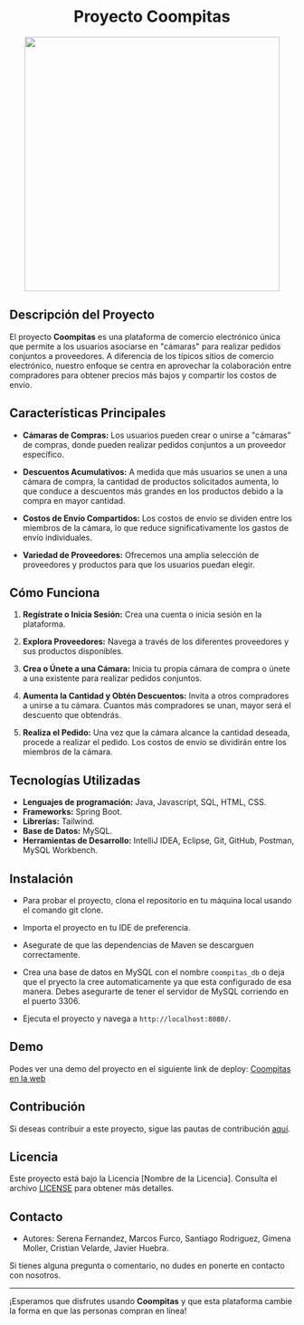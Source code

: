 


<div align="center">

# Proyecto Coompitas

<img width="450px" src="https://res.cloudinary.com/dqudradf7/image/upload/v1695173785/Dise%C3%B1o_sin_t%C3%ADtulo_dw2lkk.svg">
</div>

## Descripción del Proyecto

El proyecto **Coompitas** es una plataforma de comercio electrónico única que permite a los usuarios asociarse en "cámaras" para realizar pedidos conjuntos a proveedores. A diferencia de los típicos sitios de comercio electrónico, nuestro enfoque se centra en aprovechar la colaboración entre compradores para obtener precios más bajos y compartir los costos de envío.

## Características Principales

- **Cámaras de Compras:** Los usuarios pueden crear o unirse a "cámaras" de compras, donde pueden realizar pedidos conjuntos a un proveedor específico.

- **Descuentos Acumulativos:** A medida que más usuarios se unen a una cámara de compra, la cantidad de productos solicitados aumenta, lo que conduce a descuentos más grandes en los productos debido a la compra en mayor cantidad.

- **Costos de Envío Compartidos:** Los costos de envío se dividen entre los miembros de la cámara, lo que reduce significativamente los gastos de envío individuales.

- **Variedad de Proveedores:** Ofrecemos una amplia selección de proveedores y productos para que los usuarios puedan elegir.

## Cómo Funciona

1. **Regístrate o Inicia Sesión:** Crea una cuenta o inicia sesión en la plataforma.

2. **Explora Proveedores:** Navega a través de los diferentes proveedores y sus productos disponibles.

3. **Crea o Únete a una Cámara:** Inicia tu propia cámara de compra o únete a una existente para realizar pedidos conjuntos.

4. **Aumenta la Cantidad y Obtén Descuentos:** Invita a otros compradores a unirse a tu cámara. Cuantos más compradores se unan, mayor será el descuento que obtendrás.

5. **Realiza el Pedido:** Una vez que la cámara alcance la cantidad deseada, procede a realizar el pedido. Los costos de envío se dividirán entre los miembros de la cámara.

## Tecnologías Utilizadas

- **Lenguajes de programación:** Java, Javascript, SQL, HTML, CSS.
- **Frameworks:** Spring Boot.
- **Librerías:** Tailwind.
- **Base de Datos:** MySQL.
- **Herramientas de Desarrollo:** IntelliJ IDEA, Eclipse, Git, GitHub, Postman, MySQL Workbench.

## Instalación

- Para probar el proyecto, clona el repositorio en tu máquina local usando el comando git clone.

- Importa el proyecto en tu IDE de preferencia.
- Asegurate de que las dependencias de Maven se descarguen correctamente.
- Crea una base de datos en MySQL con el nombre `coompitas_db` o deja que el pryecto la cree automaticamente ya que esta configurado de esa manera. Debes asegurarte de tener el servidor de MySQL corriendo en el puerto 3306.
- Ejecuta el proyecto y navega a `http://localhost:8080/`.

## Demo
Podes ver una demo del proyecto en el siguiente link de deploy: <a href="http://52.14.36.90/">Coompitas en la web</a>


## Contribución

Si deseas contribuir a este proyecto, sigue las pautas de contribución [aquí](guia-contribucion.md).

## Licencia

Este proyecto está bajo la Licencia [Nombre de la Licencia]. Consulta el archivo [LICENSE](LICENSE) para obtener más detalles.

## Contacto

- Autores: Serena Fernandez, Marcos Furco, Santiago Rodriguez, Gimena Moller, Cristian Velarde, Javier Huebra.

Si tienes alguna pregunta o comentario, no dudes en ponerte en contacto con nosotros.

---

¡Esperamos que disfrutes usando **Coompitas** y que esta plataforma cambie la forma en que las personas compran en línea!
